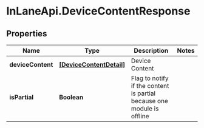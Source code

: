 # InLaneApi.DeviceContentResponse

## Properties
Name | Type | Description | Notes
------------ | ------------- | ------------- | -------------
**deviceContent** | [**[DeviceContentDetail]**](DeviceContentDetail.md) | Device Content | 
**isPartial** | **Boolean** | Flag to notify if the content is partial because one module is offline | 
